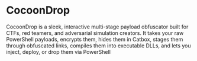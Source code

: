 # CocoonDrop
CocoonDrop is a sleek, interactive multi-stage payload obfuscator built for CTFs, red teamers, and adversarial simulation creators.  It takes your raw PowerShell payloads, encrypts them, hides them in Catbox, stages them through obfuscated links, compiles them into executable DLLs, and lets you inject, deploy, or drop them via PowerShell
